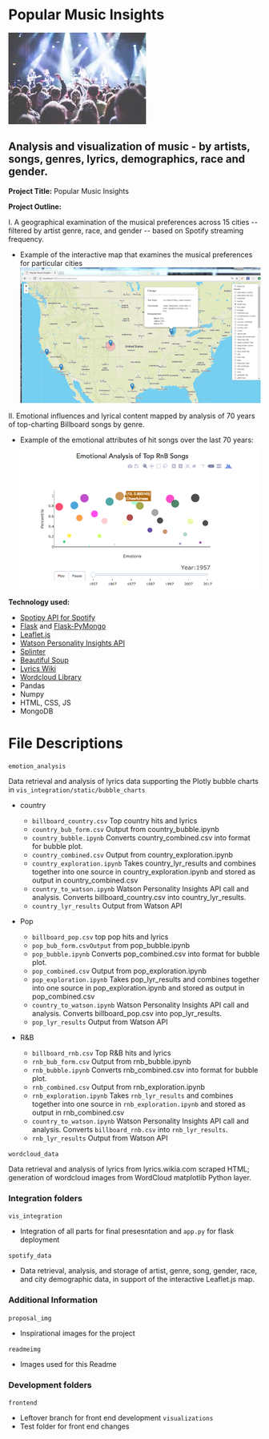 #  Popular Music Insights

![Concert](readmeimg/concert.png)

## Analysis and visualization of music - by artists, songs, genres, lyrics, demographics, race and gender.

**Project Title:** 
Popular Music Insights

**Project Outline:**

I. A geographical examination of the musical preferences across 15 cities -- filtered by artist genre, race, and gender -- based on Spotify streaming frequency. 
* Example of the interactive map that examines the musical preferences for particular cities
![Map](readmeimg/map.png)

II. Emotional influences and lyrical content mapped by analysis of 70 years of top-charting Billboard songs by genre. 
* Example of the emotional attributes of hit songs over the last 70 years: 
![bubble_plot](readmeimg/bubble.png)

**Technology used:**

* [Spotipy API for Spotify](spotipy.readthedocs.io/en/latest/#api-reference)
* [Flask](http://flask.pocoo.org/docs/0.12/quickstart/) and [Flask-PyMongo](https://flask-pymongo.readthedocs.io/en/latest/)
* [Leaflet.js](http://leafletjs.com/)
* [Watson Personality Insights API](https://www.ibm.com/watson/developercloud/personality-insights/api/v3)
* [Splinter](https://splinter.readthedocs.io/en/latest/)
* [Beautiful Soup](https://www.crummy.com/software/BeautifulSoup/bs4/doc/)
* [Lyrics Wiki](http://lyrics.wikia.com)
* [Wordcloud Library](http://amueller.github.io/word_cloud/)
* Pandas
* Numpy
* HTML, CSS, JS
* MongoDB

# File Descriptions

```emotion_analysis```

Data retrieval and analysis of lyrics data supporting the Plotly bubble charts in ```vis_integration/static/bubble_charts```

* country
  * ```billboard_country.csv``` Top country hits and lyrics
  * ```country_bub_form.csv``` Output from country_bubble.ipynb
  * ```country_bubble.ipynb``` Converts country_combined.csv into format for bubble plot. 
  * ```country_combined.csv``` Output from country_exploration.ipynb
  * ```country_exploration.ipynb``` Takes country_lyr_results and combines together into one source in country_exploration.ipynb and stored as output in country_combined.csv
  * ```country_to_watson.ipynb``` Watson Personality Insights API call and analysis. Converts billboard_country.csv into country_lyr_results.
  * ```country_lyr_results``` Output from Watson API

* Pop
  * ```billboard_pop.csv``` top pop hits and lyrics
  * ```pop_bub_form.csvOutput``` from pop_bubble.ipynb
  * ```pop_bubble.ipynb``` Converts pop_combined.csv into format for bubble plot. 
  * ```pop_combined.csv``` Output from pop_exploration.ipynb
  * ```pop_exploration.ipynb``` Takes pop_lyr_results and combines together into one source in pop_exploration.ipynb and stored as output in pop_combined.csv
  * ```country_to_watson.ipynb``` Watson Personality Insights API call and analysis. Converts billboard_pop.csv into pop_lyr_results.
  * ```pop_lyr_results``` Output from Watson API

* R&B
  * ```billboard_rnb.csv``` Top R&B hits and lyrics
  * ```rnb_bub_form.csv``` Output from rnb_bubble.ipynb
  * ```rnb_bubble.ipynb``` Converts rnb_combined.csv into format for bubble plot. 
  * ```rnb_combined.csv``` Output from rnb_exploration.ipynb
  * ```rnb_exploration.ipynb``` Takes ```rnb_lyr_results``` and combines together into one source in ```rnb_exploration.ipynb``` and stored as output in rnb_combined.csv
  * ```country_to_watson.ipynb``` Watson Personality Insights API call and analysis. Converts ```billboard_rnb.csv``` into ```rnb_lyr_results```.
  * ```rnb_lyr_results``` Output from Watson API

```wordcloud_data```

Data retrieval and analysis of lyrics from lyrics.wikia.com scraped HTML; generation of wordcloud images from WordCloud matplotlib Python layer.

### Integration folders

```vis_integration```
* Integration of all parts for final presesntation and ```app.py``` for flask deployment

```spotify_data```
* Data retrieval, analysis, and storage of artist, genre, song, gender, race, and city demographic data, in support of the interactive Leaflet.js map. 

### Additional Information

```proposal_img```
* Inspirational images for the project

```readmeimg```
* Images used for this Readme

### Development folders

```frontend```
* Leftover branch for front end development
```visualizations```
* Test folder for front end changes



